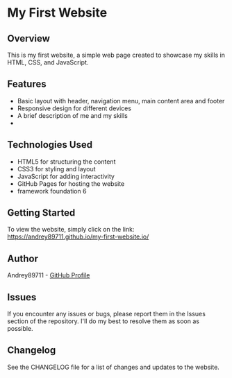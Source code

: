 **My First Website**
=====================

**Overview**
-----------

This is my first website, a simple web page created to showcase my skills in HTML, CSS, and JavaScript.

**Features**
------------

* Basic layout with header, navigation menu, main content area and footer
* Responsive design for different devices
* A brief description of me and my skills
* 

**Technologies Used**
--------------------

* HTML5 for structuring the content
* CSS3 for styling and layout
* JavaScript for adding interactivity
* GitHub Pages for hosting the website
* framework foundation 6

**Getting Started**
-------------------

To view the website, simply click on the link: https://andrey89711.github.io/my-first-website.io/


**Author**
---------

Andrey89711 - [GitHub Profile](https://github.com/andrey89711)


**Issues**
---------

If you encounter any issues or bugs, please report them in the Issues section of the repository. I'll do my best to resolve them as soon as possible.

**Changelog**
------------

See the CHANGELOG file for a list of changes and updates to the website.
